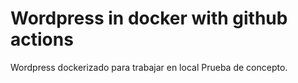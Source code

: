 # Wordpress in docker with  github actions
Wordpress dockerizado para trabajar en local
Prueba de concepto.